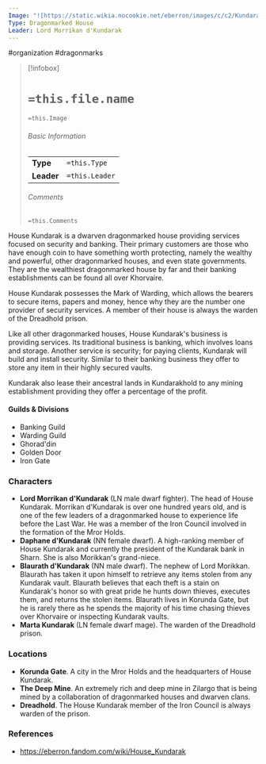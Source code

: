 ```yaml
---
Image: "![https://static.wikia.nocookie.net/eberron/images/c/c2/Kundarak.jpg/revision/latest?cb=20220509100940|250](https://static.wikia.nocookie.net/eberron/images/c/c2/Kundarak.jpg/revision/latest?cb=20220509100940)"
Type: Dragonmarked House
Leader: Lord Morrikan d'Kundarak
---
```

 #organization #dragonmarks 

> [!infobox]
> # `=this.file.name`
> `=this.Image`
> ###### Basic Information
> |  |  |
> | ---- | ---- |
> | **Type** | `=this.Type` |
> | **Leader** | `=this.Leader` |
> ###### Comments
> `=this.Comments`

House Kundarak is a dwarven dragonmarked house providing services focused on security and banking. Their primary customers are those who have enough coin to have something worth protecting, namely the wealthy and powerful, other dragonmarked houses, and even state governments. They are the wealthiest dragonmarked house by far and their banking establishments can be found all over Khorvaire.

House Kundarak possesses the Mark of Warding, which allows the bearers to secure items, papers and money, hence why they are the number one provider of security services. A member of their house is always the warden of the Dreadhold prison.

Like all other dragonmarked houses, House Kundarak's business is providing services. Its traditional business is banking, which involves loans and storage. Another service is security; for paying clients, Kundarak will build and install security. Similar to their banking business they offer to store any item in their highly secured vaults.

Kundarak also lease their ancestral lands in Kundarakhold to any mining establishment providing they offer a percentage of the profit.

#### Guilds & Divisions

* Banking Guild  
* Warding Guild
* Ghorad'din
* Golden Door
* Iron Gate

### Characters

* **Lord Morrikan d'Kundarak** (LN male dwarf fighter). The head of House Kundarak. Morrikan d'Kundarak is over one hundred years old, and is one of the few leaders of a dragonmarked house to experience life before the Last War. He was a member of the Iron Council involved in the formation of the Mror Holds.
* **Daphane d'Kundarak** (NN female dwarf). A high-ranking member of House Kundarak and currently the president of the Kundarak bank in Sharn. She is also Morikkan's grand-niece.
* **Blaurath d'Kundarak** (NN male dwarf). The nephew of Lord Morikkan. Blaurath has taken it upon himself to retrieve any items stolen from any Kundarak vault. Blaurath believes that each theft is a stain on Kundarak's honor so with great pride he hunts down thieves, executes them, and returns the stolen items. Blaurath lives in Korunda Gate, but he is rarely there as he spends the majority of his time chasing thieves over Khorvaire or inspecting Kundarak vaults.
* **Marta Kundarak** (LN female dwarf mage). The warden of the Dreadhold prison.

### Locations

* **Korunda Gate**. A city in the Mror Holds and the headquarters of House Kundarak.
* **The Deep Mine**. An extremely rich and deep mine in Zilargo that is being mined by a collaboration of dragonmarked houses and dwarven clans.
* **Dreadhold**. The House Kundarak member of the Iron Council is always warden of the prison.

### References

* https://eberron.fandom.com/wiki/House_Kundarak
